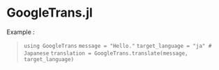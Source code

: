 # GoogleTrans.jl
Example :

> `using GoogleTrans`
> `message = "Hello."`
> `target_language = "ja" # Japanese`
> `translation = GoogleTrans.translate(message, target_language)`
